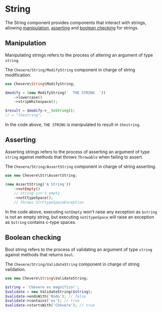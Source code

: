 # String

The String component provides components that interact with strings, allowing [manipulation](#manipulation), [asserting](#asserting) and [boolean checking](#boolean-checking) for strings.

## Manipulation

Manipulating strings refers to the process of altering an argument of type `string`.

The `Chevere/String/ModifyString` component in charge of string modification.

```php
use Chevere\String\ModifyString;

$modify = (new ModifyString('  THE STRING  '))
    ->lowercase()
    ->stripWhitespace();

$result = $modify->__toString();
// = "thestring";
```

In the code above, `THE STRING` is manipulated  to result in `thestring`.

## Asserting

Asserting strings refers to the process of asserting an argument of type `string` against methods that throws `Throwable` when failing to assert.

The `Chevere/String/AssertString` component in charge of string asserting.

```php
use new Chevere\Str\AssertString;

(new AssertString('A String'))
    ->notEmpty()
    // string isn't empty
    ->notCtypeSpace();
    // Throws StrCtypeSpaceException
```

In the code above, executing `notEmpty` won't raise any exception as `$string` is not an empty string, but executing `notCtypeSpace` will raise an exception as `$string` contains c-type spaces.

## Boolean checking

Bool string refers to the process of validating an argument of type `string` against methods that returns `bool`.

The `Chevere/String/ValidateString` component in charge of string validation.

```php
use new Chevere\String\ValidateString;

$string = 'Chévere es magnífico!';
$validate = new ValidateString($string);
$validate->endsWith('Rodo'); // false
$validate->contains('es'); // true
$validate->startsWith('Chévere'); // true
```
